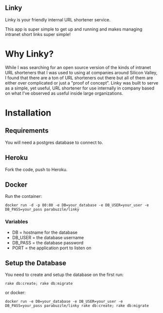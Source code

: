 Linky
---

Linky is your friendly internal URL shortener service.

This app is super simple to get up and running and makes managing intranet short links super simple!

# Why Linky?

While I was searching for an open source version of the kinds of intranet URL shorteners that I was used to using at companies around Silicon Valley, I found that there are a ton of URL shorteners out there but all of them are either over complicated or just a "proof of concept". Linky was built to serve as a simple, yet useful, URL shortener for use internally in company based on what I've observed as useful inside large organizations.

# Installation

## Requirements

You will need a postgres database to connect to.

## Heroku

Fork the code, push to Heroku.

## Docker

Run the container:

```
docker run -d -p 80:80 -e DB=your_database -e DB_USER=your_user -e DB_PASS=your_pass parabuzzle/linky
```

### Variables

  * DB = hostname for the database
  * DB_USER = the database username
  * DB_PASS = the database password
  * PORT = the application port to listen on

## Setup the Database

You need to create and setup the database on the first run:

```
rake db:create; rake db:migrate
```

or docker:

```
docker run -e DB=your_database -e DB_USER=your_user -e DB_PASS=your_pass parabuzzle/linky rake db:create; rake db:migrate
```
